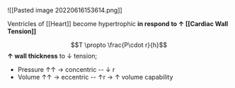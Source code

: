 ![[Pasted image 20220616153614.png]]

Ventricles of [[Heart]] become hypertrophic **in respond to ↑ [[Cardiac Wall Tension]]**

$$T \propto \frac{P\cdot r}{h}$$
**↑ wall thickness** to ↓ tension;
- Pressure ↑↑ → concentric -- ↓ r
- Volume ↑↑ → eccentric -- ↑r → ↑ volume capability